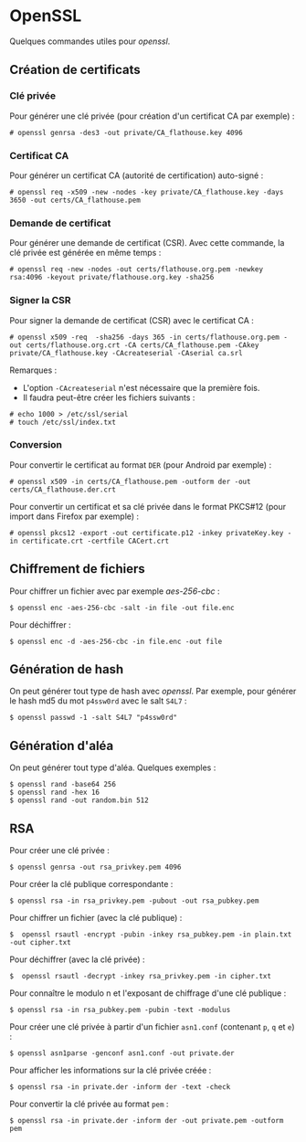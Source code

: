 OpenSSL
=======

Quelques commandes utiles pour *openssl*.

## Création de certificats

### Clé privée

Pour générer une clé privée (pour création d'un certificat CA par exemple) :
```
# openssl genrsa -des3 -out private/CA_flathouse.key 4096
```

### Certificat CA

Pour générer un certificat CA (autorité de certification) auto-signé :
```
# openssl req -x509 -new -nodes -key private/CA_flathouse.key -days 3650 -out certs/CA_flathouse.pem
```

### Demande de certificat

Pour générer une demande de certificat (CSR). Avec cette commande, la clé
privée est générée en même temps :
```
# openssl req -new -nodes -out certs/flathouse.org.pem -newkey rsa:4096 -keyout private/flathouse.org.key -sha256
```

### Signer la CSR

Pour signer la demande de certificat (CSR) avec le certificat CA :
```
# openssl x509 -req  -sha256 -days 365 -in certs/flathouse.org.pem -out certs/flathouse.org.crt -CA certs/CA_flathouse.pem -CAkey private/CA_flathouse.key -CAcreateserial -CAserial ca.srl
```

Remarques :

* L'option `-CAcreateserial` n'est nécessaire que la première fois.
* Il faudra peut-être créer les fichiers suivants :
```
# echo 1000 > /etc/ssl/serial
# touch /etc/ssl/index.txt
```

### Conversion

Pour convertir le certificat au format `DER` (pour Android par exemple) :
```
# openssl x509 -in certs/CA_flathouse.pem -outform der -out certs/CA_flathouse.der.crt
```

Pour convertir un certificat et sa clé privée dans le format PKCS#12
(pour import dans Firefox par exemple) :
```
# openssl pkcs12 -export -out certificate.p12 -inkey privateKey.key -in certificate.crt -certfile CACert.crt
```

## Chiffrement de fichiers

Pour chiffrer un fichier avec par exemple *aes-256-cbc* :
```
$ openssl enc -aes-256-cbc -salt -in file -out file.enc
```

Pour déchiffrer :
```
$ openssl enc -d -aes-256-cbc -in file.enc -out file
```

## Génération de hash

On peut générer tout type de hash avec *openssl*. Par exemple, pour générer
le hash md5 du mot `p4ssw0rd` avec le salt `S4L7` :
```
$ openssl passwd -1 -salt S4L7 "p4ssw0rd"
```

## Génération d'aléa

On peut générer tout type d'aléa. Quelques exemples :
```
$ openssl rand -base64 256
$ openssl rand -hex 16
$ openssl rand -out random.bin 512
```

## RSA

Pour créer une clé privée :
```
$ openssl genrsa -out rsa_privkey.pem 4096
```

Pour créer la clé publique correspondante :
```
$ openssl rsa -in rsa_privkey.pem -pubout -out rsa_pubkey.pem
```

Pour chiffrer un fichier (avec la clé publique) :
```
$  openssl rsautl -encrypt -pubin -inkey rsa_pubkey.pem -in plain.txt -out cipher.txt
```

Pour déchiffrer (avec la clé privée) :
```
$  openssl rsautl -decrypt -inkey rsa_privkey.pem -in cipher.txt
```

Pour connaître le modulo n et l'exposant de chiffrage d'une clé publique :
```
$ openssl rsa -in rsa_pubkey.pem -pubin -text -modulus
```

Pour créer une clé privée à partir d'un fichier `asn1.conf`
(contenant `p`, `q` et `e`) :
```
$ openssl asn1parse -genconf asn1.conf -out private.der
```

Pour afficher les informations sur la clé privée créée :
```
$ openssl rsa -in private.der -inform der -text -check
```

Pour convertir la clé privée au format `pem` :
```
$ openssl rsa -in private.der -inform der -out private.pem -outform pem
```
